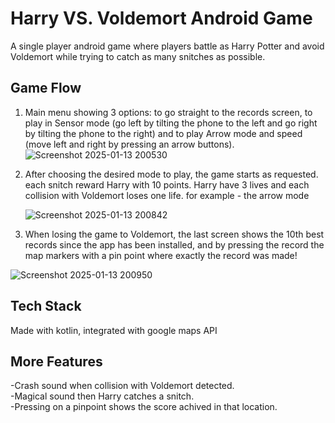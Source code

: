 # Harry VS. Voldemort Android Game

A single player android game where players battle as Harry Potter and avoid Voldemort while trying to catch as many snitches as possible.
## Game Flow
1. Main menu showing 3 options: to go straight to the records screen, to play in Sensor mode (go left by tilting the phone to the left and go right by tilting the phone to the right) and to play Arrow mode and speed (move left and right by pressing an arrow buttons).
   ![Screenshot 2025-01-13 200530](https://github.com/user-attachments/assets/e199c406-bfa7-4120-b77a-5ebd8b68ff04)


2. After choosing the desired mode to play, the game starts as requested. each snitch reward Harry with 10 points. Harry have 3 lives and each collision with Voldemort loses one life.
   for example - the arrow mode
   
   ![Screenshot 2025-01-13 200842](https://github.com/user-attachments/assets/e2c3896a-ac9a-4581-9263-f79c5a134e32)


3. When losing the game to Voldemort, the last screen shows the 10th best records since the app has been installed, and by pressing the record the map markers with a pin point where exactly the record was made!
   
![Screenshot 2025-01-13 200950](https://github.com/user-attachments/assets/e7f6b852-dacb-4d73-9cb1-a031626a20cf)

## Tech Stack
Made with kotlin, integrated with google maps API 

## More Features
-Crash sound when collision with Voldemort detected.</br>
-Magical sound then Harry catches a snitch.</br>
-Pressing on a pinpoint shows the score achived in that location.</br>

